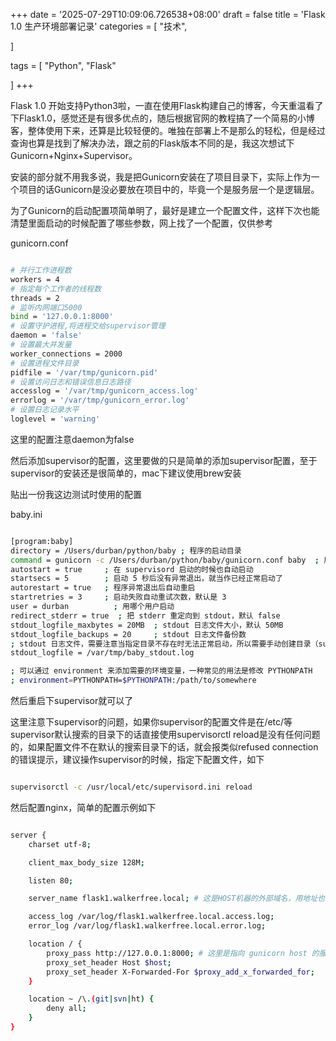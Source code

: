 +++
date = '2025-07-29T10:09:06.726538+08:00'
draft = false
title = 'Flask 1.0 生产环境部署记录'
categories = [
    "技术",

]

tags = [
    "Python",
    "Flask"

]
+++

Flask 1.0 开始支持Python3啦，一直在使用Flask构建自己的博客，今天重温看了下Flask1.0，感觉还是有很多优点的，随后根据官网的教程搞了一个简易的小博客，整体使用下来，还算是比较轻便的。唯独在部署上不是那么的轻松，但是经过查询也算是找到了解决办法，跟之前的Flask版本不同的是，我这次想试下Gunicorn+Nginx+Supervisor。

安装的部分就不用我多说，我是把Gunicorn安装在了项目目录下，实际上作为一个项目的话Gunicorn是没必要放在项目中的，毕竟一个是服务层一个是逻辑层。

为了Gunicorn的启动配置项简单明了，最好是建立一个配置文件，这样下次也能清楚里面启动的时候配置了哪些参数，网上找了一个配置，仅供参考

gunicorn.conf

```bash

# 并行工作进程数
workers = 4
# 指定每个工作者的线程数
threads = 2
# 监听内网端口5000
bind = '127.0.0.1:8000'
# 设置守护进程,将进程交给supervisor管理
daemon = 'false'
# 设置最大并发量
worker_connections = 2000
# 设置进程文件目录
pidfile = '/var/tmp/gunicorn.pid'
# 设置访问日志和错误信息日志路径
accesslog = '/var/tmp/gunicorn_access.log'
errorlog = '/var/tmp/gunicorn_error.log'
# 设置日志记录水平
loglevel = 'warning'
```

这里的配置注意daemon为false

然后添加supervisor的配置，这里要做的只是简单的添加supervisor配置，至于supervisor的安装还是很简单的，mac下建议使用brew安装

贴出一份我这边测试时使用的配置

baby.ini

```bash

[program:baby]
directory = /Users/durban/python/baby ; 程序的启动目录
command = gunicorn -c /Users/durban/python/baby/gunicorn.conf baby  ; 启动命令，可以看出与手动在命令行启动的命令是一样的
autostart = true     ; 在 supervisord 启动的时候也自动启动
startsecs = 5        ; 启动 5 秒后没有异常退出，就当作已经正常启动了
autorestart = true   ; 程序异常退出后自动重启
startretries = 3     ; 启动失败自动重试次数，默认是 3
user = durban          ; 用哪个用户启动
redirect_stderr = true  ; 把 stderr 重定向到 stdout，默认 false
stdout_logfile_maxbytes = 20MB  ; stdout 日志文件大小，默认 50MB
stdout_logfile_backups = 20     ; stdout 日志文件备份数
; stdout 日志文件，需要注意当指定目录不存在时无法正常启动，所以需要手动创建目录（supervisord 会自动创建日志文件）
stdout_logfile = /var/tmp/baby_stdout.log

; 可以通过 environment 来添加需要的环境变量，一种常见的用法是修改 PYTHONPATH
; environment=PYTHONPATH=$PYTHONPATH:/path/to/somewhere
```

然后重启下supervisor就可以了

这里注意下supervisor的问题，如果你supervisor的配置文件是在/etc/等supervisor默认搜索的目录下的话直接使用supervisorctl reload是没有任何问题的，如果配置文件不在默认的搜索目录下的话，就会报类似refused connection的错误提示，建议操作supervisor的时候，指定下配置文件，如下

```bash

supervisorctl -c /usr/local/etc/supervisord.ini reload
```

然后配置nginx，简单的配置示例如下

```bash

server {
	charset utf-8;

	client_max_body_size 128M;

	listen 80;

	server_name flask1.walkerfree.local; # 这是HOST机器的外部域名，用地址也行

	access_log /var/log/flask1.walkerfree.local.access.log;
	error_log /var/log/flask1.walkerfree.local.error.log;

	location / {
		proxy_pass http://127.0.0.1:8000; # 这里是指向 gunicorn host 的服务地址
		proxy_set_header Host $host;
		proxy_set_header X-Forwarded-For $proxy_add_x_forwarded_for;
	}

	location ~ /\.(git|svn|ht) {
		deny all;
	}
}
```
